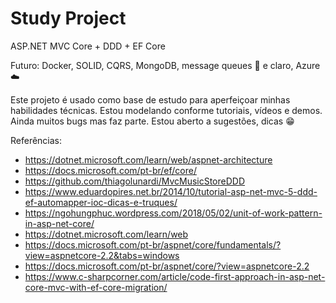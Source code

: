 # Study Project
ASP.NET MVC Core + DDD + EF Core

Futuro: Docker, SOLID, CQRS, MongoDB, message queues 📝
e claro, Azure ☁️

Este projeto é usado como base de estudo para aperfeiçoar minhas habilidades técnicas. Estou modelando conforme tutoriais, vídeos e demos.
Ainda muitos bugs mas faz parte. Estou aberto a sugestões, dicas 😁

Referências:

 - https://dotnet.microsoft.com/learn/web/aspnet-architecture
 - https://docs.microsoft.com/pt-br/ef/core/
 - https://github.com/thiagolunardi/MvcMusicStoreDDD
 - https://www.eduardopires.net.br/2014/10/tutorial-asp-net-mvc-5-ddd-ef-automapper-ioc-dicas-e-truques/
 - https://ngohungphuc.wordpress.com/2018/05/02/unit-of-work-pattern-in-asp-net-core/
 - https://dotnet.microsoft.com/learn/web
 - https://docs.microsoft.com/pt-br/aspnet/core/fundamentals/?view=aspnetcore-2.2&tabs=windows
 - https://docs.microsoft.com/pt-br/aspnet/core/?view=aspnetcore-2.2
 - https://www.c-sharpcorner.com/article/code-first-approach-in-asp-net-core-mvc-with-ef-core-migration/
